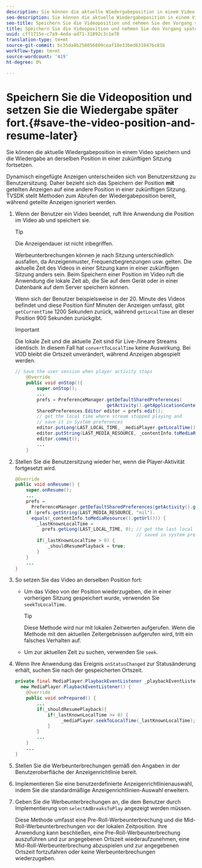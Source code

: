 ```yaml
---
description: Sie können die aktuelle Wiedergabeposition in einem Video speichern und die Wiedergabe an derselben Position in einer zukünftigen Sitzung fortsetzen.
seo-description: Sie können die aktuelle Wiedergabeposition in einem Video speichern und die Wiedergabe an derselben Position in einer zukünftigen Sitzung fortsetzen.
seo-title: Speichern Sie die Videoposition und nehmen Sie den Vorgang später wieder auf
title: Speichern Sie die Videoposition und nehmen Sie den Vorgang später wieder auf
uuid: cff1715e-c7a9-4eda-ad71-31892c3c1e78
translation-type: tm+mt
source-git-commit: bc35da8b258056809ceaf18e33bed631047bc81b
workflow-type: tm+mt
source-wordcount: '419'
ht-degree: 0%

---
```



# Speichern Sie die Videoposition und setzen Sie die Wiedergabe später fort.{#save-the-video-position-and-resume-later}

Sie können die aktuelle Wiedergabeposition in einem Video speichern und die Wiedergabe an derselben Position in einer zukünftigen Sitzung fortsetzen.

Dynamisch eingefügte Anzeigen unterscheiden sich von Benutzersitzung zu Benutzersitzung. Daher bezieht sich das Speichern der Position **mit** geteilten Anzeigen auf eine andere Position in einer zukünftigen Sitzung. TVSDK stellt Methoden zum Abrufen der Wiedergabeposition bereit, während geteilte Anzeigen ignoriert werden.

1. Wenn der Benutzer ein Video beendet, ruft Ihre Anwendung die Position im Video ab und speichert sie.

   >[!TIP]
   >
   >Die Anzeigendauer ist nicht inbegriffen.

   Werbeunterbrechungen können je nach Sitzung unterschiedlich ausfallen, da Anzeigenmuster, Frequenzbegrenzungen usw. gelten. Die aktuelle Zeit des Videos in einer Sitzung kann in einer zukünftigen Sitzung anders sein. Beim Speichern einer Position im Video ruft die Anwendung die lokale Zeit ab, die Sie auf dem Gerät oder in einer Datenbank auf dem Server speichern können.

   Wenn sich der Benutzer beispielsweise in der 20. Minute des Videos befindet und diese Position fünf Minuten der Anzeigen umfasst, gibt `getCurrentTime` 1200 Sekunden zurück, während `getLocalTime` an dieser Position 900 Sekunden zurückgibt.

   >[!IMPORTANT]
   >
   >Die lokale Zeit und die aktuelle Zeit sind für Live-/lineare Streams identisch. In diesem Fall hat `convertToLocalTime` keine Auswirkung. Bei VOD bleibt die Ortszeit unverändert, während Anzeigen abgespielt werden.

   ```java
   // Save the user session when player activity stops 
       @Override 
       public void onStop(){ 
           super.onStop(); 
           ... 
           prefs = PreferenceManager.getDefaultSharedPreferences( 
                                     getActivity().getApplicationContext()); 
           SharedPreferences.Editor editor = prefs.edit(); 
           // get the local time where stream stopped playing and  
           // save it in System preferences 
           editor.putLong(LAST_LOCAL_TIME, _mediaPlayer.getLocalTime());  
           editor.putString(LAST_MEDIA_RESOURCE, _contentInfo.toMediaResource().getUrl()); 
           editor.commit(); 
           ... 
       }
   ```

1. Stellen Sie die Benutzersitzung wieder her, wenn die Player-Aktivität fortgesetzt wird.

   ```java
   @Override 
   public void onResume() { 
       super.onResume(); 
       ... 
       prefs =  
         PreferenceManager.getDefaultSharedPreferences(getActivity().getApplicationContext()); 
       if (prefs.getString(LAST_MEDIA_RESOURCE, "nil"). 
         equals(_contentInfo.toMediaResource().getUrl())) { 
           _lastKnownLocalTime =  
             prefs.getLong(LAST_LOCAL_TIME, 0); // get the last local time  
                                                // saved in system preferences 
           if(_lastKnownLocalTime > 0) { 
               _shouldResumePlayback = true; 
           } 
       } 
       ... 
   } 
   ```

1. So setzen Sie das Video an derselben Position fort:

   * Um das Video von der Position wiederzugeben, die in einer vorherigen Sitzung gespeichert wurde, verwenden Sie `seekToLocalTime`.

      >[!TIP]
      >
      >Diese Methode wird nur mit lokalen Zeitwerten aufgerufen. Wenn die Methode mit den aktuellen Zeitergebnissen aufgerufen wird, tritt ein falsches Verhalten auf.

   * Um zur aktuellen Zeit zu suchen, verwenden Sie `seek`.

1. Wenn Ihre Anwendung das Ereignis `onStatusChanged` zur Statusänderung erhält, suchen Sie nach der gespeicherten Ortszeit.

   ```java
   private final MediaPlayer.PlaybackEventListener _playbackEventListener =  
     new MediaPlayer.PlaybackEventListener() { 
       @Override 
       public void onPrepared() { 
           ... 
           if(_shouldResumePlayback){ 
               if(_lastKnownLocalTime >= 0) { 
                    _mediaPlayer.seekToLocalTime(_lastKnownLocalTime); 
               } 
           } 
           ... 
       } 
       ... 
   }
   ```

1. Stellen Sie die Werbeunterbrechungen gemäß den Angaben in der Benutzeroberfläche der Anzeigenrichtlinie bereit.
1. Implementieren Sie eine benutzerdefinierte Anzeigenrichtlinienauswahl, indem Sie die standardmäßige Anzeigenrichtlinien-Auswahl erweitern.
1. Geben Sie die Werbeunterbrechungen an, die dem Benutzer durch Implementierung von `selectAdBreaksToPlay` angezeigt werden müssen.

   Diese Methode umfasst eine Pre-Roll-Werbeunterbrechung und die Mid-Roll-Werbeunterbrechungen vor der lokalen Zeitposition. Ihre Anwendung kann beschließen, eine Pre-Roll-Werbeunterbrechung auszuführen und zur angegebenen Ortszeit wiederaufzunehmen, eine Mid-Roll-Werbeunterbrechung abzuspielen und zur angegebenen Ortszeit fortzufahren oder keine Werbeunterbrechungen wiederzugeben.